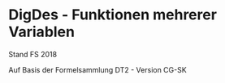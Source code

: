 # DigDes - Funktionen mehrerer Variablen

Stand FS 2018

Auf Basis der Formelsammlung DT2 - Version CG-SK